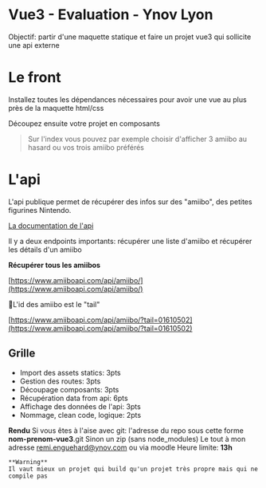 # Vue3 - Evaluation - Ynov Lyon



Objectif: partir d'une maquette statique et faire un projet vue3 qui sollicite une api externe



# Le front



Installez toutes les dépendances nécessaires pour avoir une vue au plus près de la maquette html/css

Découpez ensuite votre projet en composants



> Sur l'index vous pouvez par exemple choisir d'afficher 3 amiibo au
> hasard ou vos trois amiibo préférés


# L'api



L'api publique permet de récupérer des infos sur des "amiibo", des petites figurines Nintendo.

[La documentation de l'api](https://www.amiiboapi.com/docs/)



Il y a deux endpoints importants: récupérer une liste d'amiibo et récupérer les détails d'un amiibo



**Récupérer tous les amiibos**

[https://www.amiiboapi.com/api/amiibo/](https://www.amiiboapi.com/api/amiibo/)



📌L'id des amiibo est le "tail"

[https://www.amiiboapi.com/api/amiibo/?tail=01610502](https://www.amiiboapi.com/api/amiibo/?tail=01610502)



## Grille



- Import des assets statics: 3pts
- Gestion des routes: 3pts
- Découpage composants: 3pts
- Récupération data from api: 6pts
- Affichage des données de l'api: 3pts
- Nommage, clean code, logique: 2pts

**Rendu**
Si vous êtes à l'aise avec git: l'adresse du repo sous cette forme **nom-prenom-vue3**.git
Sinon un zip (sans node_modules)
Le tout à mon adresse remi.enguehard@ynov.com ou via moodle
Heure limite: **13h**

```
**Warning**
Il vaut mieux un projet qui build qu'un projet très propre mais qui ne compile pas
```
